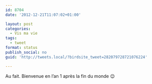 ```yaml
---
id: 8704
date: '2012-12-21T11:07:02+01:00'

layout: post
categories:
  - Vis ma vie
tags:
  - tweet
format: status
publish_social: no
guid: 'http://tweets.local/?birdsite_tweet=282079728721076224'

---
```


Au fait. Bienvenue en l’an 1 après la fin du monde 😉